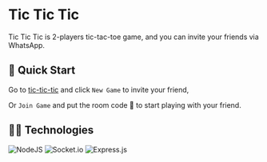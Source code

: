 # Tic Tic Tic
Tic Tic Tic is 2-players tic-tac-toe game, and you can invite your friends via WhatsApp.

## 🚀 Quick Start
Go to [tic-tic-tic](https://tic-tic-tic.onrender.com/) and click `New Game` to invite your friend,

Or `Join Game` and put the room code 🔑 to start playing with your friend.

## 🧑‍💻 Technologies
![NodeJS](https://img.shields.io/badge/node.js-6DA55F?style=for-the-badge&logo=node.js&logoColor=white)
![Socket.io](https://img.shields.io/badge/Socket.io-black?style=for-the-badge&logo=socket.io&badgeColor=010101)
![Express.js](https://img.shields.io/badge/express.js-%23404d59.svg?style=for-the-badge&logo=express&logoColor=%2361DAFB)
